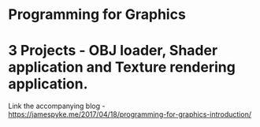 # Programming for Graphics
# 3 Projects - OBJ loader, Shader application and Texture rendering application.




Link the accompanying blog - https://jamespyke.me/2017/04/18/programming-for-graphics-introduction/
